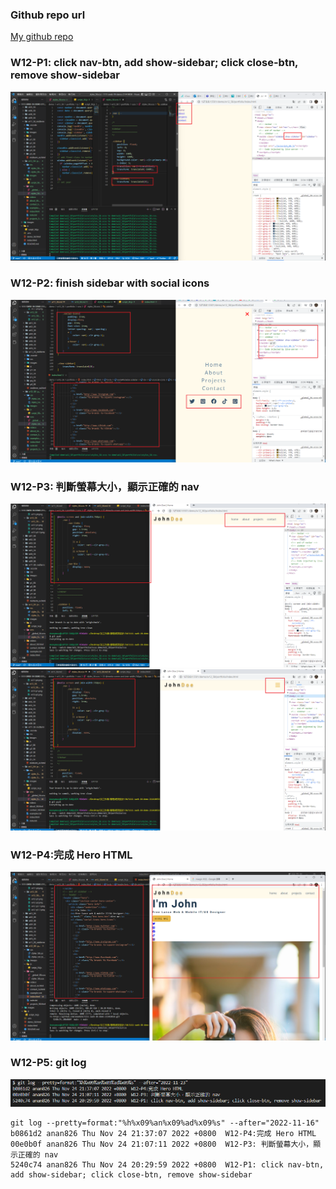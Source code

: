 ### Github repo url

[My github repo](https://github.com/anan826/1111-sweb-1N-demo-211410658.git)

### W12-P1: click nav-btn, add show-sidebar; click close-btn, remove show-sidebar

![](w12-p1.png)

### W12-P2: finish sidebar with social icons

![](w12-p2.png)

### W12-P3: 判斷螢幕大小，顯示正確的 nav

![](w12-p3-1.png)
![](w12-p3-2.png)

### W12-P4:完成 Hero HTML

![](w12-p4.png)

### W12-P5: git log

![](w12-logs.png)

```
git log --pretty=format:"%h%x09%an%x09%ad%x09%s" --after="2022-11-16"
b0861d2 anan826 Thu Nov 24 21:37:07 2022 +0800  W12-P4:完成 Hero HTML
00e0b0f anan826 Thu Nov 24 21:07:11 2022 +0800  W12-P3: 判斷螢幕大小，顯示正確的 nav
5240c74 anan826 Thu Nov 24 20:29:59 2022 +0800  W12-P1: click nav-btn, add show-sidebar; click close-btn, remove show-sidebar
```
